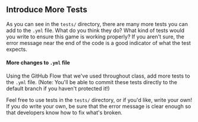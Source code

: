 ## Introduce More Tests

As you can see in the `tests/` directory, there are many more tests you can add to the `.yml` file. What do you think they do? What kind of tests would you write to ensure this game is working properly? If you aren't sure, the error message near the end of the code is a good indicator of what the test expects.

#### More changes to `.yml` file

Using the GitHub Flow that we've used throughout class, add more tests to the `.yml` file. (Note: You'll be able to commit these tests directly to the default branch if you haven't protected it!)

Feel free to use tests in the `tests/` directory, or if you'd like, write your own! If you do write your own, be sure that the error message is clear enough so that developers know how to fix what's broken.
